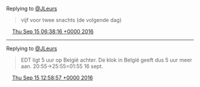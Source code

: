 Replying to [@JLeurs](https://twitter.com/JLeurs/status/776156478466093056)

> vijf voor twee snachts \(de volgende dag\)

<img src="../../media/tweet.ico" width="12" /> [Thu Sep 15 06:38:16 +0000 2016](https://twitter.com/DromerDenker/status/776309140666933248)

----

Replying to [@JLeurs](https://twitter.com/JLeurs/status/776156478466093056)

> EDT ligt 5 uur op België achter\. De klok in België geeft dus 5 uur meer aan\. 20:55\-&gt;25:55\=01:55 16 sept\.

<img src="../../media/tweet.ico" width="12" /> [Thu Sep 15 12:58:57 +0000 2016](https://twitter.com/DromerDenker/status/776404942173171712)